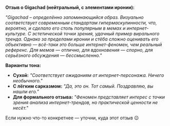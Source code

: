 **Отзыв о Gigachad (нейтральный, с элементами иронии):**  

*"Gigachad – определённо запоминающийся образ. Визуально соответствует современным стандартам гипермаскулинности, что, вероятно, и сделало его столь популярным в мемах и интернет-культуре. С эстетической точки зрения, удачный пример вирального тренда. Однако за пределами иронии и стёба сложно оценивать его объективно — всё-таки это больше интернет-феномен, чем реальный референс. Для мемов — отлично, для вдохновения — спорно, для серьёзного обсуждения — бессмысленно."*  

**Варианты тона:**  
- **Сухой:** *"Соответствует ожиданиям от интернет-персонажа. Ничего необычного."*  
- **С лёгким сарказмом:** *"Да, это он. Тот самый. Поздравляю, вы нашли его."*  
- **Для формального отзыва:** *"Феномен представляет интерес с точки зрения анализа интернет-трендов, но практической ценности не несёт."*  

Если нужно что-то конкретнее — уточни, куда этот отзыв 😉